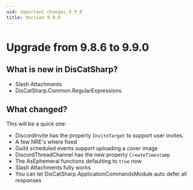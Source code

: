 ```yaml
---
uid: important_changes_9_9_0
title: Version 9.9.0
---
```


# Upgrade from **9.8.6** to **9.9.0**

## What is new in DisCatSharp?
- Slash Attachments
- DisCatSharp.Common.RegularExpressions

## What changed?

This will be a quick one:

 - DiscordInvite has the property `InviteTarget` to support user invites.
 - A few NRE's where fixed
 - Guild scheduled events support uploading a cover image
 - DiscordThreadChannel has the new property `CreateTimestamp`
 - The AsEphemeral functions defaulting to `true` now
 - Slash Attachments fully works
 - You can let DisCatSharp.ApplicationCommandsModule auto defer all responses
